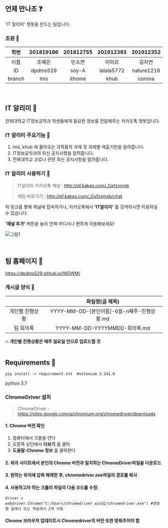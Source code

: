 ## 언제 만나조 &#10067;
'IT 알리미' 챗봇을 만드는 팀입니다.

### 조원 &#127800;
| 학번 | 201819186 | 201812755 | 201912393 | 201912352 |
| :---: | :---: | :---: | :---: | :---: |
| 이름 | 조예은 | 민소연 | 이미르 | 김자연 |
| ID | dpdms529 | soy-A | lalala5772 | nature1216 |
| branch | lms | ithome | khub | corona |
<br/>

## IT 알리미 &#127979;
전북대학교 IT정보공학과 학생들에게 필요한 정보를 전달해주는 카카오톡 챗봇입니다.
<br/>

### IT 알리미 주요기능 &#128172;
1. lms, khub 에 올라오는 과목들의 과제 및 과제별 제출기한을 알려줍니다.
2. IT정보공학과의 최신 공지사항을 알려줍니다.
3. 전북대학교 코로나 관련 최신 공지사항을 알려줍니다.

### IT 알리미 사용하기 &#128241;
>IT알리미 카카오톡 채널 : http://pf.kakao.com/_Gxfzxmxb
>
>채팅 바로가기 : http://pf.kakao.com/_Gxfzxmxb/chat

위 링크를 통해 채널에 접속하거나, 카카오톡에서 **'IT알리미'** 를 검색하시면 이용하실 수 있습니다.

**'채널 추가'** 버튼을 눌러 언제 어디서나 편하게 이용해보세요!

![그림1](https://user-images.githubusercontent.com/63772786/86200495-ce128f00-bb97-11ea-89ea-2f5917d1309b.png)

<br/>

## 팀 홈페이지 &#128214;
https://dpdms529.github.io/WDWM/

### 게시글 양식 &#128196;
|   | 파일명(글 제목) |
| :---: | :---: |
| 개인별 진행상황 | YYYY-MM-DD-[본인이름]-6월-n째주-진행상황.md |
| 팀 회의록 | YYYY-MM-DD-YYYYMMDD-회의록.md |

&#128293; **개인별 진행상황은 매주 일요일 안으로 업로드할 것**
<br/><br/>

## Requirements	&#128227;
```
pip install -r requirement.txt  #selenium 3.141.0
```

python 3.7

### ChromeDriver 설치
>ChromeDriver : https://sites.google.com/a/chromium.org/chromedriver/downloads
#### 1. Chrome 버전 확인
1) 컴퓨터에서 크롬을 연다
2) 오른쪽 상단에서 **더보기** 를 클릭
3) **도움말-Chrome 정보** 를 클릭한다
#### 2. 위의 사이트에서 본인의 Chrome 버전과 일치하는 ChromeDriver파일을 다운로드
#### 3. 원하는 위치에 압축 해제한 후, chromedriver.exe파일의 경로를 복사
#### 4. 사용하고자 하는 크롤러 파일의 다음 코드를 수정:
```
driver = webdriver.Chrome("C:/Users/chromedriver_win32/chromedriver.exe") #정방향 슬래시 또는 역슬래시 2개 사용
```
#### Chrome 브라우저 업데이트시 Chromedriver의 버전 또한 맞춰주어야 함
